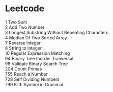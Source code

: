 # Leetcode
1 Two Sum<br/>
2 Add Two Number<br/>
3 Longest Substring Without Repeating Characters<br/>
4 Median Of Two Sorted Array<br/>
7 Reverse Integer<br/>
8 String to Integer<br/>
10 Regular Expression Matching<br/>
94 Binary Tree Inorder Tranversal<br/>
98 Validate Binary Search Tree<br/>
204 Count Primes<br/>
755 Reach a Number<br/>
728 Self Dividing Numbers<br/>
799 K-th Symbol in Grammar




